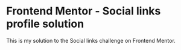 # Frontend Mentor - Social links profile solution

This is my solution to the Social links challenge on Frontend Mentor.
